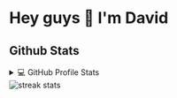 # Hey guys 👋 I'm David



## Github Stats

<details> 
  <summary>💻 GitHub Profile Stats</summary>
  <br/>
    <img alt="David's Github Stats" src="https://github-readme-stats.vercel.app/api?username=Davphla&show_icons=true&count_private=true&theme=Gradient&hide_border=true&bg_color=0D1117" />
  <img alt="David's Top Languages" src="https://github-readme-stats.vercel.app/api/top-langs/?username=Davphla&langs_count=10&layout=compact&theme=Gradient&hide_border=true&bg_color=0D1117" />
  <br/>
  <b>Note:</b> Top languages is only a metric of the languages my public code consists of and doesn't reflect experience or skill level.
</details>

<img alt="streak stats" src="https://github-readme-streak-stats.herokuapp.com/?user=Davphla&theme=highcontrast" />
